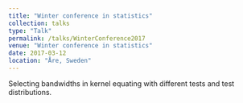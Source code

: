 ```yaml
---
title: "Winter conference in statistics"
collection: talks
type: "Talk"
permalink: /talks/WinterConference2017
venue: "Winter conference in statistics"
date: 2017-03-12
location: "Åre, Sweden"
---
```


Selecting bandwidths in kernel equating with different tests and test distributions.

